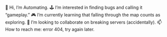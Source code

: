 👋 Hi, I’m Automating.
🕹️ I’m interested in finding bugs and calling it “gameplay.”
🎮 I’m currently learning that falling through the map counts as exploring.
💞️ I’m looking to collaborate on breaking servers (accidentally).
📫 How to reach me: error 404, try again later.

<!---
IgnAutomating/IgnAutomating is a ✨ special ✨ repository because its `README.md` (this file) appears on your GitHub profile.
You can click the Preview link to take a look at your changes.
--->
